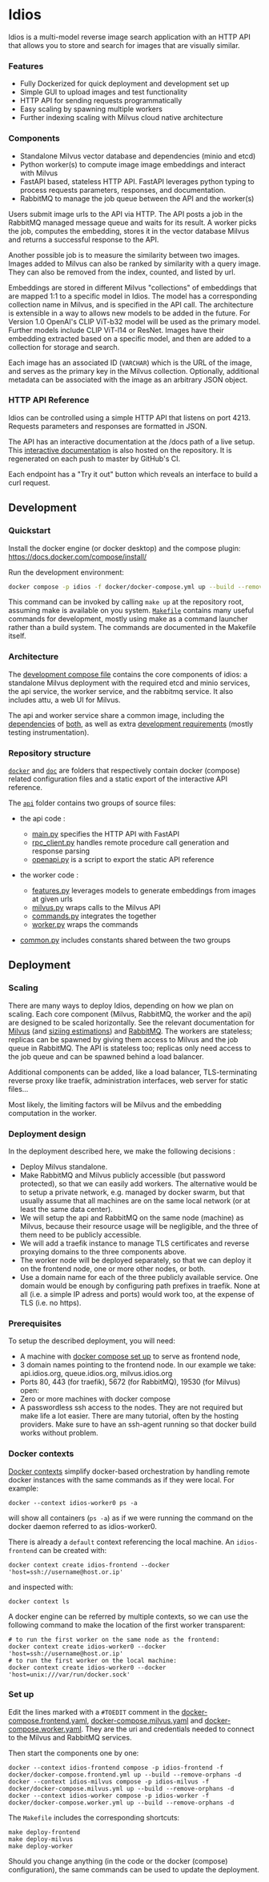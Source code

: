 # Idios

Idios is a multi-model reverse image search application with an HTTP API that
allows you to store and search for images that are visually similar.

### Features

 - Fully Dockerized for quick deployment and development set up
 - Simple GUI to upload images and test functionality
 - HTTP API for sending requests programmatically
 - Easy scaling by spawning multiple workers
 - Further indexing scaling with Milvus cloud native architecture

### Components

 - Standalone Milvus vector database and dependencies (minio and etcd)
 - Python worker(s) to compute image image embeddings and interact with Milvus
 - FastAPI based, stateless HTTP API. FastAPI leverages python typing to
   process requests parameters, responses, and documentation.
 - RabbitMQ to manage the job queue between the API and the worker(s)

Users submit image urls to the API via HTTP. The API posts a job in the
RabbitMQ managed message queue and waits for its result. A worker picks the
job, computes the embedding, stores it in the vector database Milvus and
returns a successful response to the API.

Another possible job is to measure the similarity between two images. Images
added to Milvus can also be ranked by similarity with a query image. They can
also be removed from the index, counted, and listed by url.

Embeddings are stored in different Milvus "collections" of embeddings that are
mapped 1:1 to a specific model in Idios. The model has a corresponding
collection name in Milvus, and is specified in the API call. The architecture
is extensible in a way to allows new models to be added in the future. For
Version 1.0 OpenAI's CLIP ViT-b32 model will be used as the primary model.
Further models include CLIP ViT-l14 or ResNet. Images have their embedding
extracted based on a specific model, and then are added to a collection for
storage and search.

Each image has an associated ID (`VARCHAR`) which is the URL of the image, and
serves as the primary key in the Milvus collection. Optionally, additional
metadata can be associated with the image as an arbitrary JSON object.

### HTTP API Reference

Idios can be controlled using a simple HTTP API that listens on port 4213.
Requests parameters and responses are formatted in JSON.

The API has an interactive documentation at the /docs path of a live setup. This
[interactive documentation](https://qbonnard.github.io/idios/) is also hosted
on the repository. It is regenerated on each push to master by GitHub's CI.

Each endpoint has a "Try it out" button which reveals an interface to build a
curl request.

## Development

### Quickstart

Install the docker engine (or docker desktop) and the compose plugin:
https://docs.docker.com/compose/install/

Run the development environment:
```sh
docker compose -p idios -f docker/docker-compose.yml up --build --remove-orphans -d
```

This command can be invoked by calling `make up` at the repository root,
assuming make is available on you system. [`Makefile`](./Makefile) contains many
useful commands for development, mostly using make as a command launcher rather
than a build system. The commands are documented in the Makefile itself.

### Architecture

The [development compose file](./docker/docker-compose.yml) contains the core
components of idios: a standalone Milvus deployment with the required etcd and
minio services, the api service, the worker service, and the rabbitmq service.
It also includes attu, a web UI for Milvus.

The api and worker service share a common image, including the
[dependencies](./api/requirements.txt) of
[both](./api/requirements-worker.txt), as well as extra [development
requirements](./api/requirements-dev.txt) (mostly testing instrumentation).

### Repository structure

[`docker`](./docker) and [`doc`](./doc) are folders that respectively contain
docker (compose) related configuration files and a static export of the
interactive API reference.

The [`api`](./api) folder contains two groups of source files:

- the api code :
  - [main.py](./api/main.py) specifies the HTTP API with FastAPI
  - [rpc_client.py](./api/rpc_client.py) handles remote procedure call generation
    and response parsing
  - [openapi.py](./api/openapi.py) is a script to export the static API reference

- the worker code :
  - [features.py](./api/features.py) leverages models to generate embeddings
    from images at given urls
  - [milvus.py](./api/milvus.py) wraps calls to the Milvus API
  - [commands.py](./api/commands.py) integrates the  together
  - [worker.py](./api/worker.py) wraps the commands

- [common.py](./api/common.api) includes constants shared between the two groups

## Deployment

### Scaling

There are many ways to deploy Idios, depending on how we plan on scaling. Each
core component (Milvus, RabbitMQ, the worker and the api) are designed to be
scaled horizontally. See the relevant documentation for
[Milvus](https://milvus.io/docs/scaleout.md) (and [siziing
estimations](https://milvus.io/tools/sizing)) and
[RabbitMQ](https://www.rabbitmq.com/clustering.html). The workers are
stateless; replicas can be spawned by giving them access to Milvus and the job
queue in RabbitMQ. The API is stateless too; replicas only need access to the
job queue and can be spawned behind a load balancer.

Additional components can be added, like a load balancer, TLS-terminating
reverse proxy like traefik, administration interfaces, web server for static
files...

Most likely, the limiting factors will be Milvus and the embedding computation
in the worker.

### Deployment design

In the deployment described here, we make the following decisions :
- Deploy Milvus standalone.
- Make RabbitMQ and Milvus publicly accessible (but password protected), so
  that we can easily add workers. The alternative would be to setup a private
  network, e.g. managed by docker swarm, but that usually assume that all
  machines are on the same local network (or at least the same data center).
- We will setup the api and RabbitMQ on the same node (machine) as Milvus,
  because their resource usage will be negligible, and the three of them need
  to be publicly accessible.
- We will add a traefik instance to manage TLS certificates and reverse
  proxying domains to the three components above.
- The worker node will be deployed separately, so that we can deploy it on the
  frontend node, one or more other nodes, or both.
- Use a domain name for each of the three publicly available service. One
  domain would be enough by configuring path prefixes in traefik. None at all
  (i.e. a simple IP adress and ports) would work too, at the expense of TLS
  (i.e. no https).

### Prerequisites

To setup the described deployment, you will need:
- A machine with [docker compose set up](https://docs.docker.com/compose/install)
  to serve as frontend node,
- 3 domain names pointing to the frontend node. In our example we take:
  api.idios.org, queue.idios.org, milvus.idios.org
- Ports 80, 443 (for traefik), 5672 (for RabbitMQ), 19530 (for Milvus) open:
- Zero or more machines with docker compose
- A passwordless ssh access to the nodes. They are not required but make life a
  lot easier. There are many tutorial, often by the hosting providers. Make
  sure to have an ssh-agent running so that docker build works without problem.

### Docker contexts

[Docker contexts](https://docs.docker.com/engine/context/working-with-contexts/)
simplify docker-based orchestration by handling remote docker instances with
the same commands as if they were local. For example:
```
docker --context idios-worker0 ps -a
```
will show all containers (`ps -a`) as if we were running the command on the
docker daemon referred to as idios-worker0.

There is already a `default` context referencing the local machine. An
`idios-frontend` can be created with:
```
docker context create idios-frontend --docker 'host=ssh://username@host.or.ip'
```
and inspected with:
```
docker context ls
```

A docker engine can be referred by multiple contexts, so we can use the
following command to make the location of the first worker transparent:
```
# to run the first worker on the same node as the frontend:
docker context create idios-worker0 --docker 'host=ssh://username@host.or.ip'
# to run the first worker on the local machine:
docker context create idios-worker0 --docker 'host=unix:///var/run/docker.sock'
```

### Set up

Edit the lines marked with a `#TOEDIT` comment in the
[docker-compose.frontend.yaml](./docker/docker-compose.frontend.yml),
[docker-compose.milvus.yaml](./docker/docker-compose.milvus.yml) and
[docker-compose.worker.yaml](./docker/docker-compose.worker.yml). They are the
uri and credentials needed to connect to the Milvus and RabbitMQ services.

Then start the components one by one:
```
docker --context idios-frontend compose -p idios-frontend -f docker/docker-compose.frontend.yml up --build --remove-orphans -d
docker --context idios-milvus compose -p idios-milvus -f docker/docker-compose.milvus.yml up --build --remove-orphans -d
docker --context idios-worker compose -p idios-worker -f docker/docker-compose.worker.yml up --build --remove-orphans -d
```

The `Makefile` includes the corresponding shortcuts:
```
make deploy-frontend
make deploy-milvus
make deploy-worker
```

Should you change anything (in the code or the docker (compose) configuration),
the same commands can be used to update the deployment.
